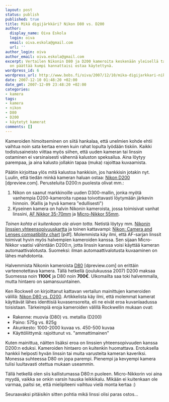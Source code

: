 ```yaml
---
layout: post
status: publish
published: true
title: Mikä digijärkkäri? Nikon D80 vs. D200
author:
  display_name: Oiva Eskola
  login: oiva
  email: oiva.eskola@gmail.com
  url: ''
author_login: oiva
author_email: oiva.eskola@gmail.com
excerpt: Vertailen Nikonin D80 ja D200 kameroita keskenään yleisellä tasolla. Tarkoituksena
  on päättää kumpi kannattaisi ostaa käytettynä.
wordpress_id: 6
wordpress_url: http://www.bobs.fi/oiva/2007/12/10/mika-digijarkkari-nikon-d80-vs-d200/
date: 2007-12-10 01:48:20 +02:00
date_gmt: 2007-12-09 23:48:20 +02:00
categories:
- kamera
tags:
- kamera
- nikon
- D80
- D200
- käytetyt kamerat
comments: []
---
```

<p>Kameroiden himoitseminen on siitä hankalaa, että unelmien kohde ehtii vaihtua noin sata kertaa ennen kuin rahat lopulta lyödään tiskiin. Kaikki todistusaineisto viittaa myös siihen, että uuden kameran tai linssin ostaminen ei varsinaisesti vähennä kaluston speksailua. Aina löytyy parempaa, ja aina kalusto jollakin tapaa (muka) rajoittaa kuvaamista.</p>
<p>Päätin kirjoittaa ylös mitä kalustoa hankkisin, jos hankkisin jotakin nyt. Luulin, että tiedän minkä kameran haluan ostaa: <a href="http://www.dpreview.com/reviews/nikond200/">Nikon D200</a> [dpreview.com]. Perusteluita  D200:n puolesta olivat mm.:<br />
<a id="more"></a><a id="more-6"></a></p>
<ol>
<li>Nikon on saanut markkinoille uuden D300-mallin, jonka myötä vanhempia D200-kameroita rupeaa toivottavasti löytymään järkevin hinnoin. (Kallis ja hyvä kamera "edullisesti")</li>
<li>Kyseinen kamera on halvin Nikonin kameroista, jossa toimisivat vanhat linssini, <a href="http://www.mir.com.my/rb/photography/companies/nikon/nikkoresources/AFNikkor/AF3570mm/index.htm">AF Nikkor 35-70mm</a> ja <a href="http://www.mir.com.my/rb/photography/companies/nikon/nikkoresources/micronikkor/55mmmicro.htm">Micro-Nikkor 55mm</a>.</li>
</ol>
<p><em>Toinen kohta ei kuitenkaan ole aivan totta.</em> Netistä löytyy mm. <a href="http://www.kenrockwell.com/nikon/compatibility-lens.htm#dslr">Nikonin linssien yhteensopivuuskartta</a> ja toinen kattavampi: <a href="ftp://ftp.nikon-euro.com/Manuals/DrdIaQvRZv/lcm-En_02.pdf">Nikon: Camera and Lenses compatibility chart</a> [pdf]. Molemmista käy ilmi, että AF-sarjan linssit toimivat hyvin myös  halvempien kameroiden kanssa. Sen sijaan Micro-Nikkor vaatisi vähintään D200:n, jotta linssin kanssa voisi käyttää kameran automaattivalotusta. Suomeksi: ilman automaattivalotusta kuvaaminen on lähes mahdotonta.</p>
<p>Halvemmista Nikonin kameroista <a href="http://www.dpreview.com/reviews/nikond80/">D80</a> [dpreview.com] on erittäin varteenotettava kamera. Tällä hetkellä (joulukuussa 2007) D200 maksaa Suomessa noin <strong>1100&euro;</strong> ja D80 noin <strong>700&euro;</strong>. Ulkomailta saa toki halvemmalla, mutta hintaero on samansuuntainen.</p>
<p>Ken Rockwell on kirjoittanut kattavan vertailun mainittujen kameroiden välillä: <a href="http://www.kenrockwell.com/nikon/d80/vs-d200.htm">Nikon D80 vs. D200</a>. Artikkelista käy ilmi, että molemmat kamerat käyttävät lähes identtisiä kuvasensoreita, eli ne eivät eroa kuvanlaadussa toisistaan. Tärkeimpiä eroja kameroiden välillä Rockwellin mukaan ovat:</p>
<ul>
<li>Rakenne: muovia (D80) vs. metallia (D200)</li>
<li>Paino: 575g vs. 825g</li>
<li>Akunkesto: 1000-2000 kuvaa vs. 450-500 kuvaa</li>
<li>Käyttöliittymä: rajoittunut vs. "ammattimainen"</li>
</ul>
<p>Kuten mainittua, näitten lisäksi eroa on linssien yhteensopivuuden kanssa D200:n eduksi. Kameroiden hintaero on kuitenkin huomattava. Erotuksella hankkii helposti hyvän linssin tai muita varusteita kameran kaveriksi. Monessa suhteessa D80 on jopa parempi. Pienempi ja kevyempi kamera tulisi luultavasti otettua mukaan useammin.</p>
<p>Tällä hetkellä olen siis kallistumassa D80:n puoleen. Micro-Nikkorin voi aina myydä, vaikka se onkin varsin hauska leikkikalu. Mikään ei kuitenkaan ole varmaa, paitsi se, että mielipiteeni vaihtuu vielä monta kertaa :)</p>
<p>Seuraavaksi pitäisikin sitten pohtia mikä linssi olisi paras ostos...</p>